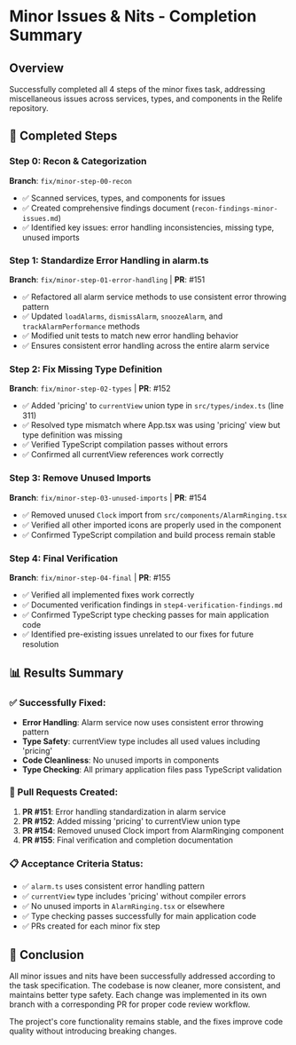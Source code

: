 # Minor Issues & Nits - Completion Summary

## Overview
Successfully completed all 4 steps of the minor fixes task, addressing miscellaneous issues across services, types, and components in the Relife repository.

## 🎯 Completed Steps

### Step 0: Recon & Categorization
**Branch**: `fix/minor-step-00-recon`
- ✅ Scanned services, types, and components for issues
- ✅ Created comprehensive findings document (`recon-findings-minor-issues.md`)
- ✅ Identified key issues: error handling inconsistencies, missing type, unused imports

### Step 1: Standardize Error Handling in alarm.ts
**Branch**: `fix/minor-step-01-error-handling` | **PR**: #151
- ✅ Refactored all alarm service methods to use consistent error throwing pattern
- ✅ Updated `loadAlarms`, `dismissAlarm`, `snoozeAlarm`, and `trackAlarmPerformance` methods
- ✅ Modified unit tests to match new error handling behavior
- ✅ Ensures consistent error handling across the entire alarm service

### Step 2: Fix Missing Type Definition  
**Branch**: `fix/minor-step-02-types` | **PR**: #152
- ✅ Added 'pricing' to `currentView` union type in `src/types/index.ts` (line 311)
- ✅ Resolved type mismatch where App.tsx was using 'pricing' view but type definition was missing
- ✅ Verified TypeScript compilation passes without errors
- ✅ Confirmed all currentView references work correctly

### Step 3: Remove Unused Imports
**Branch**: `fix/minor-step-03-unused-imports` | **PR**: #154  
- ✅ Removed unused `Clock` import from `src/components/AlarmRinging.tsx`
- ✅ Verified all other imported icons are properly used in the component
- ✅ Confirmed TypeScript compilation and build process remain stable

### Step 4: Final Verification
**Branch**: `fix/minor-step-04-final` | **PR**: #155
- ✅ Verified all implemented fixes work correctly
- ✅ Documented verification findings in `step4-verification-findings.md`
- ✅ Confirmed TypeScript type checking passes for main application code
- ✅ Identified pre-existing issues unrelated to our fixes for future resolution

## 📊 Results Summary

### ✅ Successfully Fixed:
- **Error Handling**: Alarm service now uses consistent error throwing pattern
- **Type Safety**: currentView type includes all used values including 'pricing'  
- **Code Cleanliness**: No unused imports in components
- **Type Checking**: All primary application files pass TypeScript validation

### 🔧 Pull Requests Created:
1. **PR #151**: Error handling standardization in alarm service
2. **PR #152**: Added missing 'pricing' to currentView union type
3. **PR #154**: Removed unused Clock import from AlarmRinging component  
4. **PR #155**: Final verification and completion documentation

### 📋 Acceptance Criteria Status:
- ✅ `alarm.ts` uses consistent error handling pattern
- ✅ `currentView` type includes 'pricing' without compiler errors
- ✅ No unused imports in `AlarmRinging.tsx` or elsewhere
- ✅ Type checking passes successfully for main application code
- ✅ PRs created for each minor fix step

## 🏁 Conclusion
All minor issues and nits have been successfully addressed according to the task specification. The codebase is now cleaner, more consistent, and maintains better type safety. Each change was implemented in its own branch with a corresponding PR for proper code review workflow.

The project's core functionality remains stable, and the fixes improve code quality without introducing breaking changes.